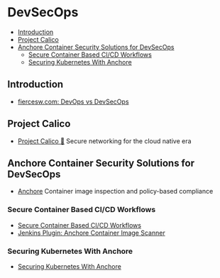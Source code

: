 # DevSecOps
- [Introduction](#introduction)
- [Project Calico](#project-calico)
- [Anchore Container Security Solutions for DevSecOps](#anchore-container-security-solutions-for-devsecops)
    - [Secure Container Based CI/CD Workflows](#secure-container-based-cicd-workflows)
    - [Securing Kubernetes With Anchore](#securing-kubernetes-with-anchore)

## Introduction
- [fiercesw.com: DevOps vs DevSecOps](https://fiercesw.com/devsecops-starter)

## Project Calico
* [Project Calico 🌟](https://www.projectcalico.org/) Secure networking for the cloud native era

## Anchore Container Security Solutions for DevSecOps
- [Anchore](https://anchore.com) Container image inspection and policy-based compliance

### Secure Container Based CI/CD Workflows
- [Secure Container Based CI/CD Workflows](https://anchore.com/cicd/)
- [Jenkins Plugin: Anchore Container Image Scanner](https://plugins.jenkins.io/anchore-container-scanner/)

### Securing Kubernetes With Anchore
- [Securing Kubernetes With Anchore](https://anchore.com/kubernetes/)
